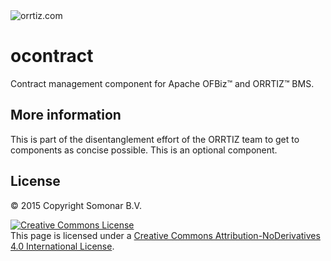 <!--- © 2015 Copyright Somonar B.V. 
<!-- This page is licensed under a <a rel="license" href="http://creativecommons.org/licenses/by-nd/4.0/">Creative Commons Attribution-NoDerivatives 4.0 International License</a>-->
<img src="http://www.orrtiz.com/image/company_logo?img_id=657&t=1472964828240" alt="orrtiz.com" />

# ocontract
Contract management component for Apache OFBiz™ and ORRTIZ™ BMS.

## More information
This is part of the disentanglement effort of the ORRTIZ team to get to components as concise possible. This is an optional component.


## License
© 2015 Copyright Somonar B.V.

<a rel="license" href="http://creativecommons.org/licenses/by-nd/4.0/"><img alt="Creative Commons License" style="border-width:0" src="https://i.creativecommons.org/l/by-nd/4.0/88x31.png" /></a><br />This page is licensed under a <a rel="license" href="http://creativecommons.org/licenses/by-nd/4.0/">Creative Commons Attribution-NoDerivatives 4.0 International License</a>.

